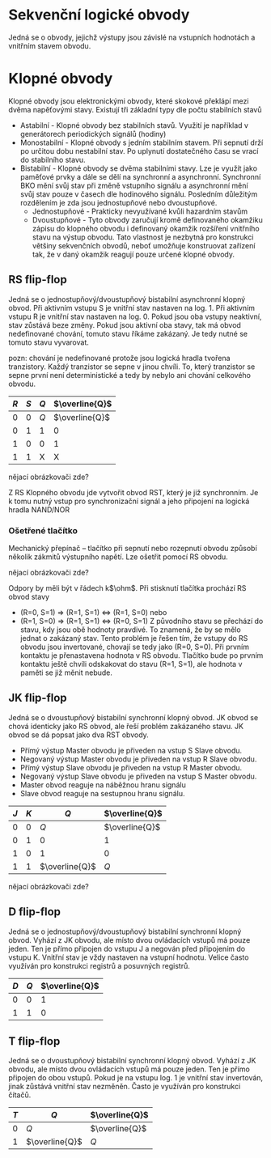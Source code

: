 # Sekvenční logické obvody
Jedná se o obvody, jejichž výstupy jsou závislé na vstupních hodnotách a vnitřním stavem obvodu. 
# Klopné obvody
Klopné obvody jsou elektronickými obvody, které skokové překlápí mezi dvěma
napěťovými stavy. Existují tři základní typy dle počtu stabilních stavů
- Astabilní - Klopné obvody bez stabilních stavů. Využití je například v generátorech periodických signálů (hodiny)
- Monostabilní  - Klopné obvody s jedním stabilním stavem. Při sepnutí drží po určitou dobu nestabilní stav. Po uplynutí dostatečného času se vrací do stabilního stavu.
- Bistabilní - Klopné obvody se dvěma stabilními stavy. Lze je využít jako paměťové prvky a dále se dělí na synchronní a asynchronní. Synchronní BKO mění svůj stav při změně vstupního signálu a asynchronní mění svůj stav pouze v časech dle hodinového signálu. Posledním důležitým rozdělením je zda jsou jednostupňové nebo dvoustupňové.
	- Jednostupňové - Prakticky nevyužívané kvůli hazardním stavům
	- Dvoustupňové - Tyto obvody zaručují kromě definovaného okamžiku zápisu do klopného obvodu i definovaný okamžik rozšíření vnitřního stavu na výstup obvodu. Tato vlastnost je nezbytná pro konstrukci většiny sekvenčních obvodů, neboť umožňuje konstruovat zařízení tak, že v daný okamžik reagují pouze určené klopné obvody. 

## RS flip-flop
Jedná se o jednostupňový/dvoustupňový bistabilní asynchronní klopný obvod. Při aktivním vstupu S je vnitřní stav nastaven na log. 1. Při aktivním vstupu R je vnitřní stav nastaven na log. 0. Pokud jsou oba vstupy neaktivní, stav zůstává beze změny. Pokud jsou aktivní oba stavy, tak má obvod nedefinované chování, tomuto stavu říkáme zakázaný. Je tedy nutné se tomuto stavu vyvarovat.

pozn: chování je nedefinované protože jsou logická hradla tvořena tranzistory. Každý tranzistor se sepne v jinou chvíli. To, který tranzistor se sepne první není deterministické a tedy by nebylo ani chování celkového obvodu.

| $R$ | $S$ | $Q$ | $\overline{Q}$ |
| --- | --- | --- | -------------- |
| 0   | 0   | $Q$ | $\overline{Q}$ |
| 0   | 1   | 1   | 0              |
| 1   | 0   | 0   | 1              |
| 1   | 1   | X   | X              |


nějací obrázkovači zde?

Z RS Klopného obvodu jde vytvořit obvod RST, který je již synchronním. Je k tomu nutný vstup pro synchronizační signál a jeho připojení na logická hradla NAND/NOR
### Ošetřené tlačítko
Mechanický přepínač – tlačítko při sepnutí nebo rozepnutí obvodu způsobí několik zákmitů výstupního napětí. Lze ošetřit pomocí RS obvodu.

nějací obrázkovači zde?

Odpory by měli být v řádech k$\ohm$. Při stisknutí tlačítka prochází RS obvod stavy 
- (R=0, S=1) => (R=1, S=1) <=> (R=1, S=0) nebo
- (R=1, S=0) => (R=1, S=1) <=> (R=0, S=1)
Z původního stavu se přechází do stavu, kdy jsou obě hodnoty pravdivé. To znamená, že by se mělo jednat o zakázaný stav. Tento problém je řešen tím, že vstupy do RS obvodu jsou invertované, chovají se tedy jako (R=0, S=0). Při prvním kontaktu je přenastavena hodnota v RS obvodu. Tlačítko bude po prvním kontaktu ještě chvíli odskakovat do stavu (R=1, S=1), ale hodnota v paměti se již měnit nebude.
## JK flip-flop
Jedná se o dvoustupňový bistabilní synchronní klopný obvod. JK obvod se chová identicky jako RS obvod, ale řeší problém zakázaného stavu. JK obvod se dá popsat jako dva RST obvody. 
- Přímý výstup Master obvodu je přiveden na vstup S Slave obvodu.
- Negovaný výstup Master obvodu je přiveden na vstup R Slave obvodu.
- Přímý výstup Slave obvodu je přiveden na vstup R Master obvodu.
- Negovaný výstup Slave obvodu je přiveden na vstup S Master obvodu.
- Master obvod reaguje na náběžnou hranu signálu
- Slave obvod reaguje na sestupnou hranu signálu.

| $J$ | $K$ | $Q$            | $\overline{Q}$ |
| --- | --- | -------------- | -------------- |
| 0   | 0   | $Q$            | $\overline{Q}$ |
| 0   | 1   | 0              | 1              |
| 1   | 0   | 1              | 0              |
| 1   | 1   | $\overline{Q}$ | $Q$            |

nějací obrázkovači zde?

## D flip-flop
Jedná se o jednostupňový/dvoustupňový bistabilní synchronní klopný obvod. Vyhází z JK obvodu, ale místo dvou ovládacích vstupů má pouze jeden. Ten je přímo připojen do vstupu J a negován před připojením do vstupu K. Vnitřní stav je vždy nastaven na vstupní hodnotu. Velice často využíván pro konstrukci registrů a posuvných registrů.

| $D$ | $Q$ | $\overline{Q}$ |
| --- | --- | -------------- |
| 0   | 0   | 1              |
| 1   | 1   | 0              |


## T flip-flop
Jedná se o dvoustupňový bistabilní synchronní klopný obvod. Vyhází z JK obvodu, ale místo dvou ovládacích vstupů má pouze jeden. Ten je přímo připojen do obou vstupů. Pokud je na vstupu log. 1 je vnitřní stav invertován, jinak zůstává vnitřní stav nezměněn. Často je využíván pro konstrukci čítačů.

| $T$ | $Q$            | $\overline{Q}$ |
| --- | -------------- | -------------- |
| 0   | $Q$            | $\overline{Q}$ |
| 1   | $\overline{Q}$ | $Q$            |
